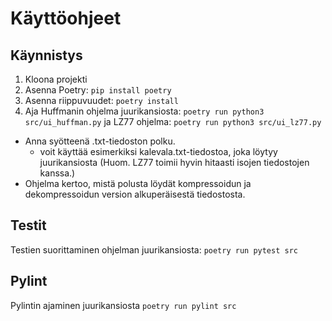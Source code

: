 # Käyttöohjeet

## Käynnistys
1. Kloona projekti
2. Asenna Poetry: ```pip install poetry```
3. Asenna riippuvuudet: ```poetry install```
4. Aja Huffmanin ohjelma juurikansiosta: ```poetry run python3 src/ui_huffman.py``` ja LZ77 ohjelma: ```poetry run python3 src/ui_lz77.py```
 - Anna syötteenä .txt-tiedoston polku.
    - voit käyttää esimerkiksi kalevala.txt-tiedostoa, joka löytyy juurikansiosta (Huom. LZ77 toimii hyvin hitaasti isojen tiedostojen kanssa.)
 - Ohjelma kertoo, mistä polusta löydät kompressoidun ja dekompressoidun version alkuperäisestä tiedostosta. 
 
## Testit
Testien suorittaminen ohjelman juurikansiosta: ```poetry run pytest src```

## Pylint
Pylintin ajaminen juurikansiosta ```poetry run pylint src```

